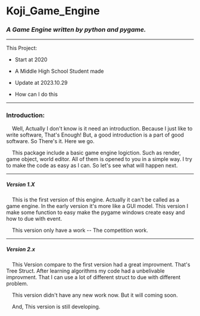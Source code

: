 # Koji_Game_Engine

### *A Game Engine written by python and pygame.*

---

This Project:

- Start at 2020

- A Middle High School Student made

- Update at 2023.10.29

- How can I do this

---

### Introduction:

    Well, Actually I don't know is it need an introduction. Because I just like to write software, That's Enough! But, a good introduction is a part of good software. So There's it. Here we go.

    This package include a basic game engine logiction. Such as render, game object, world editor. All of them is opened to you in a simple way. I try to make the code as easy as I can. So let's see what will happen next. 

---

##### Version 1.X

    This is the first version of this engine. Actually it can't be called as a game engine. In the early version it's more like a GUI model. This version I make some function to easy make the pygame windows create easy and how to due with event.

    This version only have a work -- The competition work. 

---

##### Version 2.x

    This Version compare to the first version had a great improvment. That's Tree Struct. After learning algorithms my code had a unbelivable improvment. That I can use a lot of different struct to due with different problem.

    This version didn't have any new work now. But it will coming soon.

    And, This version is still developing.


